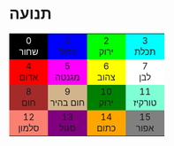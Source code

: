 
<meta name="viewport" content="width=device-width, initial-scale=1.0, maximum-scale=1.0, user-scalable=no" />

# תנועה



<div>
  <style>
    #colortable td { width: 25%; padding-left: 4px; padding-right: 4px; text-align: center; }
  </style>
  <table id="colortable">
    <tr>
      <td style="background-color: black; color: white;">0<br>שחור
      <td style="background-color: blue;">1<br>כחול
      <td style="background-color: lime;">2<br>ירוק
      <td style="background-color: cyan;">3<br>תכלת
    <tr>
      <td style="background-color: red;">4<br>אדום
      <td style="background-color: magenta;">5<br>מגנטה
      <td style="background-color: yellow;">6<br>צהוב
      <td style="background-color: white;">7<br>לבן
    <tr>
      <td style="background-color: brown;">8<br>חום
      <td style="background-color: tan;">9<br>חום בהיר
      <td style="background-color: green;">10<br>ירוק
      <td style="background-color: aquamarine;">11<br>טורקיז
    <tr>
      <td style="background-color: salmon;">12<br>סלמון
      <td style="background-color: purple;">13<br>סגול
      <td style="background-color: orange;">14<br>כתום
      <td style="background-color: gray;">15<br>אפור
  </table>
</div>
